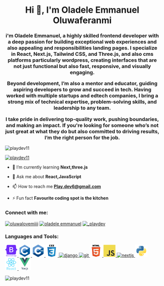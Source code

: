 <h1 align="center">Hi 👋, I'm Oladele Emmanuel Oluwaferanmi</h1>
<h3 align="center">i'm Oladele Emmanuel, a highly skilled frontend developer with a deep passion for building exceptional web experiences and also appealing and responsibilities landing pages. I specialize in React, Next.js, Tailwind CSS, and Three.js, and also cms platforms particularly wordpress, creating interfaces that are not just functional but also fast, responsive, and visually engaging.

Beyond development, I’m also a mentor and educator, guiding aspiring developers to grow and succeed in tech. Having worked with multiple startups and edtech companies, I bring a strong mix of technical expertise, problem-solving skills, and leadership to any team.

I take pride in delivering top-quality work, pushing boundaries, and making an impact. If you're looking for someone who’s not just great at what they do but also committed to driving results, I’m the right person for the job.
</h3>

<p align="left"> <img src="https://komarev.com/ghpvc/?username=playdev11&label=Profile%20views&color=0e75b6&style=flat" alt="playdev11" /> </p>

<p align="left"> <a href="https://github.com/ryo-ma/github-profile-trophy"><img src="https://github-profile-trophy.vercel.app/?username=playdev11" alt="playdev11" /></a> </p>

- 🌱 I’m currently learning **Next,three.js**

- 💬 Ask me about **React,JavaScript**

- 📫 How to reach me **Play.dev6@gmail.com**

- ⚡ Fun fact **Favourite coding spot is the kitchen**

<h3 align="left">Connect with me:</h3>
<p align="left">
<a href="https://twitter.com/oluwalovemiiii" target="blank"><img align="center" src="https://raw.githubusercontent.com/rahuldkjain/github-profile-readme-generator/master/src/images/icons/Social/twitter.svg" alt="oluwalovemiiii" height="30" width="40" /></a>
<a href="https://linkedin.com/in/oladele emmanuel" target="blank"><img align="center" src="https://raw.githubusercontent.com/rahuldkjain/github-profile-readme-generator/master/src/images/icons/Social/linked-in-alt.svg" alt="oladele emmanuel" height="30" width="40" /></a>
<a href="https://instagram.com/_playdev" target="blank"><img align="center" src="https://raw.githubusercontent.com/rahuldkjain/github-profile-readme-generator/master/src/images/icons/Social/instagram.svg" alt="_playdev" height="30" width="40" /></a>
</p>

<h3 align="left">Languages and Tools:</h3>
<p align="left"> <a href="https://getbootstrap.com" target="_blank" rel="noreferrer"> <img src="https://raw.githubusercontent.com/devicons/devicon/master/icons/bootstrap/bootstrap-plain-wordmark.svg" alt="bootstrap" width="40" height="40"/> </a> <a href="https://www.cprogramming.com/" target="_blank" rel="noreferrer"> <img src="https://raw.githubusercontent.com/devicons/devicon/master/icons/c/c-original.svg" alt="c" width="40" height="40"/> </a> <a href="https://www.w3schools.com/cpp/" target="_blank" rel="noreferrer"> <img src="https://raw.githubusercontent.com/devicons/devicon/master/icons/cplusplus/cplusplus-original.svg" alt="cplusplus" width="40" height="40"/> </a> <a href="https://www.w3schools.com/css/" target="_blank" rel="noreferrer"> <img src="https://raw.githubusercontent.com/devicons/devicon/master/icons/css3/css3-original-wordmark.svg" alt="css3" width="40" height="40"/> </a> <a href="https://www.djangoproject.com/" target="_blank" rel="noreferrer"> <img src="https://cdn.worldvectorlogo.com/logos/django.svg" alt="django" width="40" height="40"/> </a> <a href="https://git-scm.com/" target="_blank" rel="noreferrer"> <img src="https://www.vectorlogo.zone/logos/git-scm/git-scm-icon.svg" alt="git" width="40" height="40"/> </a> <a href="https://www.w3.org/html/" target="_blank" rel="noreferrer"> <img src="https://raw.githubusercontent.com/devicons/devicon/master/icons/html5/html5-original-wordmark.svg" alt="html5" width="40" height="40"/> </a> <a href="https://developer.mozilla.org/en-US/docs/Web/JavaScript" target="_blank" rel="noreferrer"> <img src="https://raw.githubusercontent.com/devicons/devicon/master/icons/javascript/javascript-original.svg" alt="javascript" width="40" height="40"/> </a> <a href="https://nextjs.org/" target="_blank" rel="noreferrer"> <img src="https://cdn.worldvectorlogo.com/logos/nextjs-2.svg" alt="nextjs" width="40" height="40"/> </a> <a href="https://www.python.org" target="_blank" rel="noreferrer"> <img src="https://raw.githubusercontent.com/devicons/devicon/master/icons/python/python-original.svg" alt="python" width="40" height="40"/> </a> <a href="https://reactjs.org/" target="_blank" rel="noreferrer"> <img src="https://raw.githubusercontent.com/devicons/devicon/master/icons/react/react-original-wordmark.svg" alt="react" width="40" height="40"/> </a> <a href="https://vuejs.org/" target="_blank" rel="noreferrer"> <img src="https://raw.githubusercontent.com/devicons/devicon/master/icons/vuejs/vuejs-original-wordmark.svg" alt="vuejs" width="40" height="40"/> </a> </p>

<p><img align="center" src="https://github-readme-stats.vercel.app/api/top-langs?username=playdev11&show_icons=true&locale=en&layout=compact" alt="playdev11" /></p>

